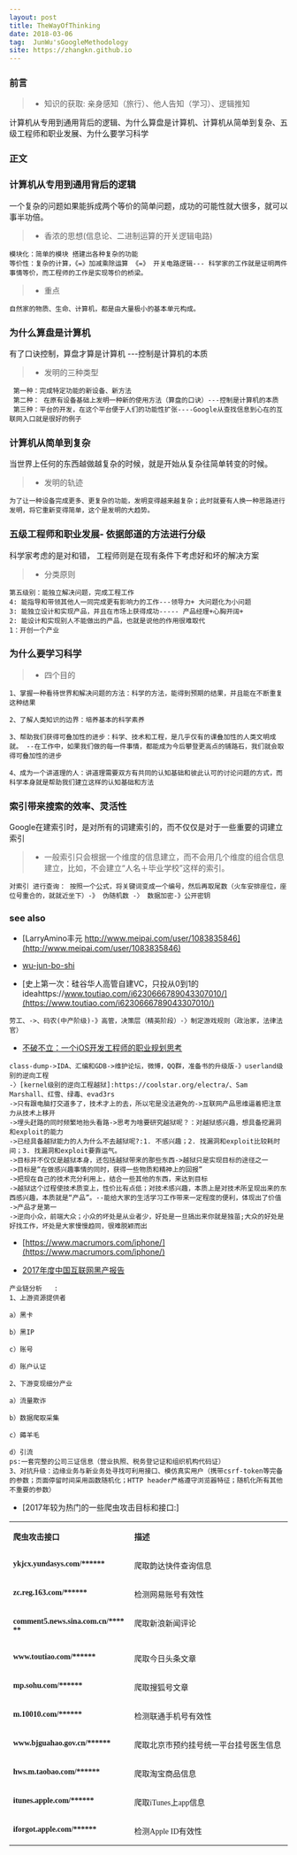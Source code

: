 ```yaml
---
layout: post
title: TheWayOfThinking
date: 2018-03-06
tag:  JunWu'sGoogleMethodology
site: https://zhangkn.github.io
---
```




### 前言

>* 知识的获取: 亲身感知（旅行）、他人告知（学习）、逻辑推知

计算机从专用到通用背后的逻辑、为什么算盘是计算机、计算机从简单到复杂、五级工程师和职业发展、为什么要学习科学


### 正文


###  计算机从专用到通用背后的逻辑

一个复杂的问题如果能拆成两个等价的简单问题，成功的可能性就大很多，就可以事半功倍。

>* 香浓的思想(信息论、二进制运算的开关逻辑电路)
```
模块化：简单的模块 搭建出各种复杂的功能
等价性：复杂的计算，《=》加减乘除运算 《=》 开关电路逻辑--- 科学家的工作就是证明两件事情等价，而工程师的工作是实现等价的桥梁。
```
>* 重点
```
自然家的物质、生命、计算机，都是由大量极小的基本单元构成。
```


### 为什么算盘是计算机

有了口诀控制，算盘才算是计算机 ---控制是计算机的本质


>* 发明的三种类型
```
 第一种：完成特定功能的新设备、新方法
 第二种： 在原有设备基础上发明一种新的使用方法（算盘的口诀）---控制是计算机的本质
 第三种：平台的开发，在这个平台便于人们的功能性扩张----Google从查找信息到心在的互联网入口就是很好的例子
```



### 计算机从简单到复杂

当世界上任何的东西越做越复杂的时候，就是开始从复杂往简单转变的时候。

>* 发明的轨迹
```
为了让一种设备完成更多、更复杂的功能，发明变得越来越复杂；此时就要有人换一种思路进行发明，将它重新变得简单，这个是发明的大趋势。
```

### 五级工程师和职业发展- 依据郎道的方法进行分级

科学家考虑的是对和错， 工程师则是在现有条件下考虑好和坏的解决方案

>* 分类原则
```
第五级别：能独立解决问题，完成工程工作
4: 能指导和带领其他人一同完成更有影响力的工作---领导力+ 大问题化为小问题
3: 能独立设计和实现产品，并且在市场上获得成功----- 产品经理+心胸开阔+
2: 能设计和实现别人不能做出的产品，也就是说他的作用很难取代
1：开创一个产业
```

### 为什么要学习科学

>* 四个目的

```
1、掌握一种看待世界和解决问题的方法：科学的方法，能得到预期的结果，并且能在不断重复这种结果

2、了解人类知识的边界：培养基本的科学素养

3、帮助我们获得可叠加性的进步：科学、技术和工程，是几乎仅有的课叠加性的人类文明成就。 --在工作中，如果我们做的每一件事情，都能成为今后攀登更高点的铺路石，我们就会取得可叠加性的进步

4、成为一个讲道理的人：讲道理需要双方有共同的认知基础和彼此认可的讨论问题的方式，而科学本身就是帮助我们建立这样的认知基础和方法

```


### 索引带来搜索的效率、灵活性

Google在建索引时，是对所有的词建索引的，而不仅仅是对于一些重要的词建立索引

>* 一般索引只会根据一个维度的信息建立，而不会用几个维度的组合信息建立，比如，不会建立“人名＋毕业学校”这样的索引。
```
对索引 进行查询： 按照一个公式，将关键词变成一个编号，然后再取尾数（火车安排座位，座位号重合的，就就近坐下）-》 伪随机数 -〉 数据加密-》公开密钥
```

### see also
- [LarryAmino丰元 http://www.meipai.com/user/1083835846](http://www.meipai.com/user/1083835846)
- [wu-jun-bo-shi](http://www.aminocapital.com/team/wu-jun-bo-shi)

- [史上第一次：硅谷华人高管自建VC，只投从0到1的ideahttps://www.toutiao.com/i6230666789043307010/](https://www.toutiao.com/i6230666789043307010/)
```
劳工、->、码农(中产阶级)-》高管，决策层（精英阶段）-〉制定游戏规则（政治家，法律法官）
```


- [不破不立：一个iOS开发工程师的职业规划思考](http://iosre.com/t/ios/689)
```
class-dump->IDA、汇编和GDB->维护论坛，微博，QQ群，准备书的升级版-》userland级别的逆向工程
-〉[kernel级别的逆向工程越狱]:https://coolstar.org/electra/、Sam Marshall、红雪、绿毒、evad3rs
->只有跟电脑打交道多了，技术才上的去，所以宅是没法避免的->互联网产品思维逼着把注意力从技术上移开
->埋头赶路的同时频繁地抬头看路->思考为啥要研究越狱呢？：对越狱感兴趣，想具备挖漏洞和exploit的能力
->已经具备越狱能力的人为什么不去越狱呢?:1. 不感兴趣；2. 找漏洞和exploit比较耗时间；3. 找漏洞和exploit要靠运气。
->目标并不仅仅是越狱本身，还包括越狱带来的那些东西->越狱只是实现目标的途径之一
->目标是“在做感兴趣事情的同时，获得一些物质和精神上的回报”
->把现在自己的技术充分利用上，结合一些其他的东西，来达到目标
->越狱这个过程使技术质变上，性价比有点低；对技术感兴趣，本质上是对技术所呈现出来的东西感兴趣，本质就是“产品”。--能给大家的生活学习工作带来一定程度的便利，体现出了价值
->产品才是第一
->逆向小众，前端大众；小众的坏处是从业者少，好处是一旦搞出来你就是独苗;大众的好处是好找工作，坏处是大家慢慢趋同，很难脱颖而出
```
- [https://www.macrumors.com/iphone/](https://www.macrumors.com/iphone/)

- [2017年度中国互联网黑产报告](https://mp.weixin.qq.com/s/koTpjYRyHqjdcGTHo5Msyw)

```
产业链分析   :
1、上游资源提供者    

a）黑卡    

b）黑IP    

c）账号    

d）账户认证    

2、下游变现细分产业    

a）流量欺诈    

b）数据爬取采集 

c）薅羊毛    

d）引流   
ps:一套完整的公司三证信息（营业执照、税务登记证和组织机构代码证）
3、对抗升级：边缘业务与新业务处寻找可利用接口、模仿真实用户（携带csrf-token等完备的参数；页面停留时间采用函数随机化；HTTP header严格遵守浏览器特征；随机化所有其他不重要的参数）
```
- [2017年较为热门的一些爬虫攻击目标和接口:]
<table width="668"><tbody style="max-width: 100%;box-sizing: border-box !important;word-wrap: break-word !important;"><tr class="" style="max-width: 100%;height: 19px;box-sizing: border-box !important;word-wrap: break-word !important;"><td width="238" valign="top" style="padding: 0px 7px;word-break: break-all;border-bottom-width: 2px;border-color: rgb(153, 153, 153) rgb(153, 153, 153) rgb(102, 102, 102);max-width: 100%;word-wrap: break-word !important;box-sizing: border-box !important;"><p style="max-width: 100%;min-height: 1em;box-sizing: border-box !important;word-wrap: break-word !important;"><span style="max-width: 100%;font-family: 微软雅黑;box-sizing: border-box !important;word-wrap: break-word !important;"><strong style="max-width: 100%;box-sizing: border-box !important;word-wrap: break-word !important;"><span style="max-width: 100%;font-size: 14px;box-sizing: border-box !important;word-wrap: break-word !important;">爬虫攻击接口</span></strong></span></p></td><td width="310" valign="top" style="padding: 0px 7px;word-break: break-all;border-bottom-width: 2px;border-left-style: none;border-top-color: rgb(153, 153, 153);border-right-color: rgb(153, 153, 153);border-bottom-color: rgb(102, 102, 102);max-width: 100%;word-wrap: break-word !important;box-sizing: border-box !important;"><p style="max-width: 100%;min-height: 1em;box-sizing: border-box !important;word-wrap: break-word !important;"><span style="max-width: 100%;font-family: 微软雅黑;box-sizing: border-box !important;word-wrap: break-word !important;"><strong style="max-width: 100%;box-sizing: border-box !important;word-wrap: break-word !important;"><span style="max-width: 100%;font-size: 14px;box-sizing: border-box !important;word-wrap: break-word !important;">描述</span></strong></span></p></td></tr><tr style="max-width: 100%;height: 19px;box-sizing: border-box !important;word-wrap: break-word !important;"><td width="238" valign="top" style="padding: 0px 7px;word-break: break-all;border-color: rgb(153, 153, 153);max-width: 100%;word-wrap: break-word !important;box-sizing: border-box !important;"><p style="max-width: 100%;min-height: 1em;box-sizing: border-box !important;word-wrap: break-word !important;"><span style="max-width: 100%;font-family: 微软雅黑;box-sizing: border-box !important;word-wrap: break-word !important;"><strong style="max-width: 100%;box-sizing: border-box !important;word-wrap: break-word !important;"><span style="max-width: 100%;font-size: 14px;box-sizing: border-box !important;word-wrap: break-word !important;">ykjcx.yundasys.com/******</span></strong></span></p></td><td width="310" valign="top" style="padding: 0px 7px;word-break: break-all;border-left-style: none;border-top-color: rgb(153, 153, 153);border-right-color: rgb(153, 153, 153);border-bottom-color: rgb(153, 153, 153);max-width: 100%;word-wrap: break-word !important;box-sizing: border-box !important;"><p style="max-width: 100%;min-height: 1em;box-sizing: border-box !important;word-wrap: break-word !important;"><span style="max-width: 100%;font-size: 14px;font-family: 微软雅黑;box-sizing: border-box !important;word-wrap: break-word !important;">爬取韵达快件查询信息</span></p></td></tr><tr style="max-width: 100%;height: 19px;box-sizing: border-box !important;word-wrap: break-word !important;"><td width="238" valign="top" style="padding: 0px 7px;word-break: break-all;border-top-style: none;border-right-color: rgb(153, 153, 153);border-bottom-color: rgb(153, 153, 153);border-left-color: rgb(153, 153, 153);max-width: 100%;word-wrap: break-word !important;box-sizing: border-box !important;"><p style="max-width: 100%;min-height: 1em;box-sizing: border-box !important;word-wrap: break-word !important;"><span style="max-width: 100%;font-family: 微软雅黑;box-sizing: border-box !important;word-wrap: break-word !important;"><strong style="max-width: 100%;box-sizing: border-box !important;word-wrap: break-word !important;"><span style="max-width: 100%;font-size: 14px;box-sizing: border-box !important;word-wrap: break-word !important;">zc.reg.163.com/******</span></strong></span></p></td><td width="310" valign="top" style="padding: 0px 7px;word-break: break-all;border-top-style: none;border-left-style: none;border-right-color: rgb(153, 153, 153);border-bottom-color: rgb(153, 153, 153);max-width: 100%;word-wrap: break-word !important;box-sizing: border-box !important;"><p style="max-width: 100%;min-height: 1em;box-sizing: border-box !important;word-wrap: break-word !important;"><span style="max-width: 100%;font-size: 14px;font-family: 微软雅黑;box-sizing: border-box !important;word-wrap: break-word !important;">检测网易账号有效性</span></p></td></tr><tr style="max-width: 100%;height: 19px;box-sizing: border-box !important;word-wrap: break-word !important;"><td width="238" valign="top" style="padding: 0px 7px;word-break: break-all;border-top-style: none;border-right-color: rgb(153, 153, 153);border-bottom-color: rgb(153, 153, 153);border-left-color: rgb(153, 153, 153);max-width: 100%;word-wrap: break-word !important;box-sizing: border-box !important;"><p style="max-width: 100%;min-height: 1em;box-sizing: border-box !important;word-wrap: break-word !important;"><span style="max-width: 100%;font-family: 微软雅黑;box-sizing: border-box !important;word-wrap: break-word !important;"><strong style="max-width: 100%;box-sizing: border-box !important;word-wrap: break-word !important;"><span style="max-width: 100%;font-size: 14px;box-sizing: border-box !important;word-wrap: break-word !important;">comment5.news.sina.com.cn/******</span></strong></span></p></td><td width="310" valign="top" style="padding: 0px 7px;word-break: break-all;border-top-style: none;border-left-style: none;border-right-color: rgb(153, 153, 153);border-bottom-color: rgb(153, 153, 153);max-width: 100%;word-wrap: break-word !important;box-sizing: border-box !important;"><p style="max-width: 100%;min-height: 1em;box-sizing: border-box !important;word-wrap: break-word !important;"><span style="max-width: 100%;font-size: 14px;font-family: 微软雅黑;box-sizing: border-box !important;word-wrap: break-word !important;">爬取新浪新闻评论</span></p></td></tr><tr style="max-width: 100%;height: 19px;box-sizing: border-box !important;word-wrap: break-word !important;"><td width="238" valign="top" style="padding: 0px 7px;word-break: break-all;border-top-style: none;border-right-color: rgb(153, 153, 153);border-bottom-color: rgb(153, 153, 153);border-left-color: rgb(153, 153, 153);max-width: 100%;word-wrap: break-word !important;box-sizing: border-box !important;"><p style="max-width: 100%;min-height: 1em;box-sizing: border-box !important;word-wrap: break-word !important;"><span style="max-width: 100%;font-family: 微软雅黑;box-sizing: border-box !important;word-wrap: break-word !important;"><strong style="max-width: 100%;box-sizing: border-box !important;word-wrap: break-word !important;"><span style="max-width: 100%;font-size: 14px;box-sizing: border-box !important;word-wrap: break-word !important;">www.toutiao.com/******</span></strong></span></p></td><td width="310" valign="top" style="padding: 0px 7px;word-break: break-all;border-top-style: none;border-left-style: none;border-right-color: rgb(153, 153, 153);border-bottom-color: rgb(153, 153, 153);max-width: 100%;word-wrap: break-word !important;box-sizing: border-box !important;"><p style="max-width: 100%;min-height: 1em;box-sizing: border-box !important;word-wrap: break-word !important;"><span style="max-width: 100%;font-size: 14px;font-family: 微软雅黑;box-sizing: border-box !important;word-wrap: break-word !important;">爬取今日头条文章</span></p></td></tr><tr style="max-width: 100%;height: 19px;box-sizing: border-box !important;word-wrap: break-word !important;"><td width="238" valign="top" style="padding: 0px 7px;word-break: break-all;border-top-style: none;border-right-color: rgb(153, 153, 153);border-bottom-color: rgb(153, 153, 153);border-left-color: rgb(153, 153, 153);max-width: 100%;word-wrap: break-word !important;box-sizing: border-box !important;"><p style="max-width: 100%;min-height: 1em;box-sizing: border-box !important;word-wrap: break-word !important;"><span style="max-width: 100%;font-family: 微软雅黑;box-sizing: border-box !important;word-wrap: break-word !important;"><strong style="max-width: 100%;box-sizing: border-box !important;word-wrap: break-word !important;"><span style="max-width: 100%;font-size: 14px;box-sizing: border-box !important;word-wrap: break-word !important;">mp.sohu.com/******</span></strong></span></p></td><td width="310" valign="top" style="padding: 0px 7px;word-break: break-all;border-top-style: none;border-left-style: none;border-right-color: rgb(153, 153, 153);border-bottom-color: rgb(153, 153, 153);max-width: 100%;word-wrap: break-word !important;box-sizing: border-box !important;"><p style="max-width: 100%;min-height: 1em;box-sizing: border-box !important;word-wrap: break-word !important;"><span style="max-width: 100%;font-size: 14px;font-family: 微软雅黑;box-sizing: border-box !important;word-wrap: break-word !important;">爬取搜狐号文章</span></p></td></tr><tr style="max-width: 100%;height: 19px;box-sizing: border-box !important;word-wrap: break-word !important;"><td width="238" valign="top" style="padding: 0px 7px;word-break: break-all;border-top-style: none;border-right-color: rgb(153, 153, 153);border-bottom-color: rgb(153, 153, 153);border-left-color: rgb(153, 153, 153);max-width: 100%;word-wrap: break-word !important;box-sizing: border-box !important;"><p style="max-width: 100%;min-height: 1em;box-sizing: border-box !important;word-wrap: break-word !important;"><span style="max-width: 100%;font-family: 微软雅黑;box-sizing: border-box !important;word-wrap: break-word !important;"><strong style="max-width: 100%;box-sizing: border-box !important;word-wrap: break-word !important;"><span style="max-width: 100%;font-size: 14px;box-sizing: border-box !important;word-wrap: break-word !important;">m.10010.com/******</span></strong></span></p></td><td width="310" valign="top" style="padding: 0px 7px;word-break: break-all;border-top-style: none;border-left-style: none;border-right-color: rgb(153, 153, 153);border-bottom-color: rgb(153, 153, 153);max-width: 100%;word-wrap: break-word !important;box-sizing: border-box !important;"><p style="max-width: 100%;min-height: 1em;box-sizing: border-box !important;word-wrap: break-word !important;"><span style="max-width: 100%;font-size: 14px;font-family: 微软雅黑;box-sizing: border-box !important;word-wrap: break-word !important;">检测联通手机号有效性</span></p></td></tr><tr style="max-width: 100%;height: 19px;box-sizing: border-box !important;word-wrap: break-word !important;"><td width="238" valign="top" style="padding: 0px 7px;word-break: break-all;border-top-style: none;border-right-color: rgb(153, 153, 153);border-bottom-color: rgb(153, 153, 153);border-left-color: rgb(153, 153, 153);max-width: 100%;word-wrap: break-word !important;box-sizing: border-box !important;"><p style="max-width: 100%;min-height: 1em;box-sizing: border-box !important;word-wrap: break-word !important;"><span style="max-width: 100%;font-family: 微软雅黑;box-sizing: border-box !important;word-wrap: break-word !important;"><strong style="max-width: 100%;box-sizing: border-box !important;word-wrap: break-word !important;"><span style="max-width: 100%;font-size: 14px;box-sizing: border-box !important;word-wrap: break-word !important;">www.bjguahao.gov.cn/******</span></strong></span></p></td><td width="310" valign="top" style="padding: 0px 7px;word-break: break-all;border-top-style: none;border-left-style: none;border-right-color: rgb(153, 153, 153);border-bottom-color: rgb(153, 153, 153);max-width: 100%;word-wrap: break-word !important;box-sizing: border-box !important;"><p style="max-width: 100%;min-height: 1em;box-sizing: border-box !important;word-wrap: break-word !important;"><span style="max-width: 100%;font-size: 14px;font-family: 微软雅黑;box-sizing: border-box !important;word-wrap: break-word !important;">爬取北京市预约挂号统一平台挂号医生信息</span></p></td></tr><tr style="max-width: 100%;height: 19px;box-sizing: border-box !important;word-wrap: break-word !important;"><td width="238" valign="top" style="padding: 0px 7px;word-break: break-all;border-top-style: none;border-right-color: rgb(153, 153, 153);border-bottom-color: rgb(153, 153, 153);border-left-color: rgb(153, 153, 153);max-width: 100%;word-wrap: break-word !important;box-sizing: border-box !important;"><p style="max-width: 100%;min-height: 1em;box-sizing: border-box !important;word-wrap: break-word !important;"><span style="max-width: 100%;font-family: 微软雅黑;box-sizing: border-box !important;word-wrap: break-word !important;"><strong style="max-width: 100%;box-sizing: border-box !important;word-wrap: break-word !important;"><span style="max-width: 100%;font-size: 14px;box-sizing: border-box !important;word-wrap: break-word !important;">hws.m.taobao.com/******</span></strong></span></p></td><td width="310" valign="top" style="padding: 0px 7px;word-break: break-all;border-top-style: none;border-left-style: none;border-right-color: rgb(153, 153, 153);border-bottom-color: rgb(153, 153, 153);max-width: 100%;word-wrap: break-word !important;box-sizing: border-box !important;"><p style="max-width: 100%;min-height: 1em;box-sizing: border-box !important;word-wrap: break-word !important;"><span style="max-width: 100%;font-size: 14px;font-family: 微软雅黑;box-sizing: border-box !important;word-wrap: break-word !important;">爬取淘宝商品信息</span></p></td></tr><tr style="max-width: 100%;height: 19px;box-sizing: border-box !important;word-wrap: break-word !important;"><td width="238" valign="top" style="padding: 0px 7px;word-break: break-all;border-top-style: none;border-right-color: rgb(153, 153, 153);border-bottom-color: rgb(153, 153, 153);border-left-color: rgb(153, 153, 153);max-width: 100%;word-wrap: break-word !important;box-sizing: border-box !important;"><p style="max-width: 100%;min-height: 1em;box-sizing: border-box !important;word-wrap: break-word !important;"><span style="max-width: 100%;font-family: 微软雅黑;box-sizing: border-box !important;word-wrap: break-word !important;"><strong style="max-width: 100%;box-sizing: border-box !important;word-wrap: break-word !important;"><span style="max-width: 100%;font-size: 14px;box-sizing: border-box !important;word-wrap: break-word !important;">itunes.apple.com/******</span></strong></span></p></td><td width="310" valign="top" style="padding: 0px 7px;word-break: break-all;border-top-style: none;border-left-style: none;border-right-color: rgb(153, 153, 153);border-bottom-color: rgb(153, 153, 153);max-width: 100%;word-wrap: break-word !important;box-sizing: border-box !important;"><p style="max-width: 100%;min-height: 1em;box-sizing: border-box !important;word-wrap: break-word !important;"><span style="max-width: 100%;font-size: 14px;font-family: 微软雅黑;box-sizing: border-box !important;word-wrap: break-word !important;">爬取iTunes上app信息</span></p></td></tr><tr style="max-width: 100%;height: 19px;box-sizing: border-box !important;word-wrap: break-word !important;"><td width="238" valign="top" style="padding: 0px 7px;word-break: break-all;border-top-style: none;border-right-color: rgb(153, 153, 153);border-bottom-color: rgb(153, 153, 153);border-left-color: rgb(153, 153, 153);max-width: 100%;word-wrap: break-word !important;box-sizing: border-box !important;"><p style="max-width: 100%;min-height: 1em;box-sizing: border-box !important;word-wrap: break-word !important;"><span style="max-width: 100%;font-family: 微软雅黑;box-sizing: border-box !important;word-wrap: break-word !important;"><strong style="max-width: 100%;box-sizing: border-box !important;word-wrap: break-word !important;"><span style="max-width: 100%;font-size: 14px;box-sizing: border-box !important;word-wrap: break-word !important;">iforgot.apple.com/******</span></strong></span></p></td><td width="310" valign="top" style="padding: 0px 7px;word-break: break-all;border-top-style: none;border-left-style: none;border-right-color: rgb(153, 153, 153);border-bottom-color: rgb(153, 153, 153);max-width: 100%;word-wrap: break-word !important;box-sizing: border-box !important;"><p style="max-width: 100%;min-height: 1em;box-sizing: border-box !important;word-wrap: break-word !important;"><span style="max-width: 100%;font-size: 14px;font-family: 微软雅黑;box-sizing: border-box !important;word-wrap: break-word !important;">检测Apple ID有效性</span></p></td></tr></tbody></table>
